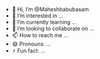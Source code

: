 - 👋 Hi, I’m @Maheshbabubasam
- 👀 I’m interested in ...
- 🌱 I’m currently learning ...
- 💞️ I’m looking to collaborate on ...
- 📫 How to reach me ...
- 😄 Pronouns: ...
- ⚡ Fun fact: ...

<!---
Maheshbabubasam/Maheshbabubasam is a ✨ special ✨ repository because its `README.md` (this file) appears on your GitHub profile.
You can click the Preview link to take a look at your changes.
--->
